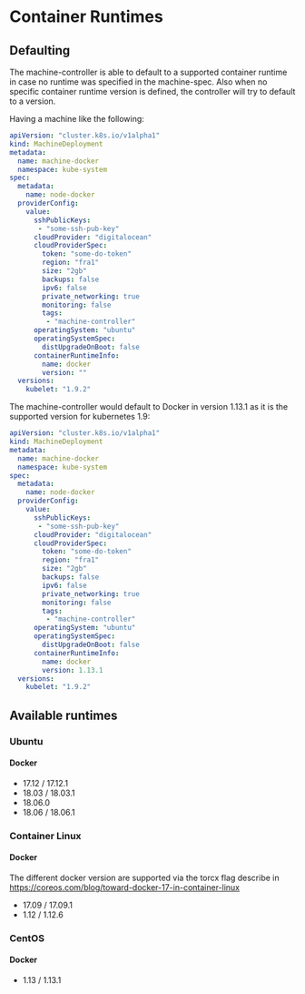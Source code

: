# Container Runtimes

## Defaulting
The machine-controller is able to default to a supported container runtime in case no runtime was specified in the machine-spec.
Also when no specific container runtime version is defined, the controller will try to default to a version.

Having a machine like the following:
```yaml
apiVersion: "cluster.k8s.io/v1alpha1"
kind: MachineDeployment
metadata:
  name: machine-docker
  namespace: kube-system
spec:
  metadata:
    name: node-docker
  providerConfig:
    value:
      sshPublicKeys:
       - "some-ssh-pub-key"
      cloudProvider: "digitalocean"
      cloudProviderSpec:
        token: "some-do-token"
        region: "fra1"
        size: "2gb"
        backups: false
        ipv6: false
        private_networking: true
        monitoring: false
        tags:
         - "machine-controller"
      operatingSystem: "ubuntu"
      operatingSystemSpec:
        distUpgradeOnBoot: false
      containerRuntimeInfo:
        name: docker
        version: ""
  versions:
    kubelet: "1.9.2"
```

The machine-controller would default to Docker in version 1.13.1 as it is the supported version for kubernetes 1.9:

```yaml
apiVersion: "cluster.k8s.io/v1alpha1"
kind: MachineDeployment
metadata:
  name: machine-docker
  namespace: kube-system
spec:
  metadata:
    name: node-docker
  providerConfig:
    value:
      sshPublicKeys:
       - "some-ssh-pub-key"
      cloudProvider: "digitalocean"
      cloudProviderSpec:
        token: "some-do-token"
        region: "fra1"
        size: "2gb"
        backups: false
        ipv6: false
        private_networking: true
        monitoring: false
        tags:
         - "machine-controller"
      operatingSystem: "ubuntu"
      operatingSystemSpec:
        distUpgradeOnBoot: false
      containerRuntimeInfo:
        name: docker
        version: 1.13.1
  versions:
    kubelet: "1.9.2"
```

## Available runtimes

### Ubuntu

#### Docker
- 17.12 / 17.12.1
- 18.03 / 18.03.1
- 18.06.0
- 18.06 / 18.06.1

### Container Linux

#### Docker
The different docker version are supported via the torcx flag describe in https://coreos.com/blog/toward-docker-17-in-container-linux

- 17.09 / 17.09.1
- 1.12 / 1.12.6

### CentOS

#### Docker

- 1.13 / 1.13.1
